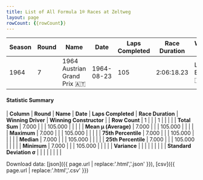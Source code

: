 ```yaml
---
title: List of All Formula 1® Races at Zeltweg
layout: page
rowCount: {{rowCount}}
---
```


| Season | Round | Name | Date | Laps Completed | Race Duration | Winning Driver | Winning Constructor |
|--|--|--|--|--|--|--|--|
| 1964 | 7 | 1964 Austrian Grand Prix 🇦🇹 | 1964-08-23 | 105 | 2:06:18.23 | Lorenzo Bandini 🇮🇹 | Ferrari 🇮🇹 |

#### Statistic Summary

| **Column** | **Round** | **Name** | **Date** | **Laps Completed** | **Race Duration** | **Winning Driver** | **Winning Constructor** |
| **Row Count** | 1 |  |  | 1 |  |  |  |
| **Total Sum** | 7.000 |  |  | 105.000 |  |  |  |
| **Mean μ (Average)** | 7.000 |  |  | 105.000 |  |  |  |
| **Maximum** | 7.000 |  |  | 105.000 |  |  |  |
| **75th Percentile** | 7.000 |  |  | 105.000 |  |  |  |
| **Median** | 7.000 |  |  | 105.000 |  |  |  |
| **25th Percentile** | 7.000 |  |  | 105.000 |  |  |  |
| **Minimum** | 7.000 |  |  | 105.000 |  |  |  |
| **Variance** |  |  |  |  |  |  |  |
| **Standard Deviation σ** |  |  |  |  |  |  |  |

Download data: [json]({{ page.url | replace:'.html','.json' }}), [csv]({{ page.url | replace:'.html','.csv' }})
